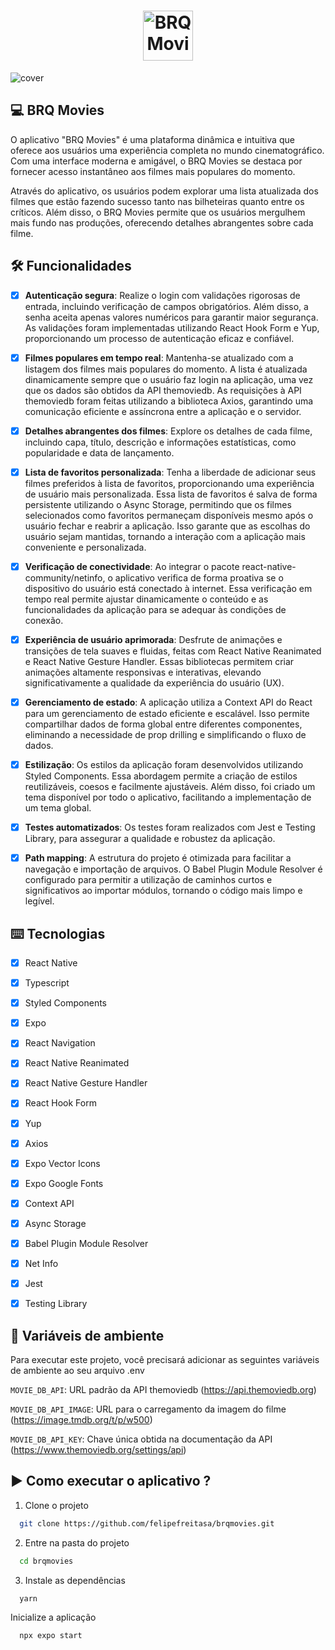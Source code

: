 <h1 align="center">
  <img alt="BRQ Movies" height="80" src="https://github.com/felipefreitasa/brqmovies/assets/77179768/f7901aa4-8843-4eac-bcad-d1637e44bfb5" />
</h1>


![cover](https://github.com/felipefreitasa/brqmovies/assets/77179768/1bfa684d-6840-48f3-9745-c98a70d78370)

## 💻 BRQ Movies

O aplicativo "BRQ Movies" é uma plataforma dinâmica e intuitiva que oferece aos usuários uma experiência completa no mundo cinematográfico. Com uma interface moderna e amigável, o BRQ Movies se destaca por fornecer acesso instantâneo aos filmes mais populares do momento.

Através do aplicativo, os usuários podem explorar uma lista atualizada dos filmes que estão fazendo sucesso tanto nas bilheteiras quanto entre os críticos. Além disso, o BRQ Movies permite que os usuários mergulhem mais fundo nas produções, oferecendo detalhes abrangentes sobre cada filme.


## :hammer_and_wrench: Funcionalidades 
- [x] **Autenticação segura**: Realize o login com validações rigorosas de entrada, incluindo verificação de campos obrigatórios. Além disso, a senha aceita apenas valores numéricos para garantir maior segurança. As validações foram implementadas utilizando React Hook Form e Yup, proporcionando um processo de autenticação eficaz e confiável.
- [x] **Filmes populares em tempo real**: Mantenha-se atualizado com a listagem dos filmes mais populares do momento. A lista é atualizada dinamicamente sempre que o usuário faz login na aplicação, uma vez que os dados são obtidos da API themoviedb. As requisições à API themoviedb foram feitas utilizando a biblioteca Axios, garantindo uma comunicação eficiente e assíncrona entre a aplicação e o servidor. 
- [x] **Detalhes abrangentes dos filmes**: Explore os detalhes de cada filme, incluindo capa, título, descrição e informações estatísticas, como popularidade e data de lançamento.
- [x] **Lista de favoritos personalizada**: Tenha a liberdade de adicionar seus filmes preferidos à lista de favoritos, proporcionando uma experiência de usuário mais personalizada. Essa lista de favoritos é salva de forma persistente utilizando o Async Storage, permitindo que os filmes selecionados como favoritos permaneçam disponíveis mesmo após o usuário fechar e reabrir a aplicação. Isso garante que as escolhas do usuário sejam mantidas, tornando a interação com a aplicação mais conveniente e personalizada.
- [x] **Verificação de conectividade**: Ao integrar o pacote react-native-community/netinfo, o aplicativo verifica de forma proativa se o dispositivo do usuário está conectado à internet. Essa verificação em tempo real permite ajustar dinamicamente o conteúdo e as funcionalidades da aplicação para se adequar às condições de conexão.
- [x] **Experiência de usuário aprimorada**:  Desfrute de animações e transições de tela suaves e fluidas, feitas com React Native Reanimated e React Native Gesture Handler. Essas bibliotecas permitem criar animações altamente responsivas e interativas, elevando significativamente a qualidade da experiência do usuário (UX).
- [x] **Gerenciamento de estado**: A aplicação utiliza a Context API do React para um gerenciamento de estado eficiente e escalável. Isso permite compartilhar dados de forma global entre diferentes componentes, eliminando a necessidade de prop drilling e simplificando o fluxo de dados.
- [x] **Estilização**: Os estilos da aplicação foram desenvolvidos utilizando Styled Components. Essa abordagem permite a criação de estilos reutilizáveis, coesos e facilmente ajustáveis. Além disso, foi criado um tema disponível por todo o aplicativo, facilitando a implementação de um tema global.
- [x] **Testes automatizados**: Os testes foram realizados com Jest e Testing Library, para assegurar a qualidade e robustez da aplicação.
- [x] **Path mapping**: A estrutura do projeto é otimizada para facilitar a navegação e importação de arquivos. O Babel Plugin Module Resolver é configurado para permitir a utilização de caminhos curtos e significativos ao importar módulos, tornando o código mais limpo e legível.


## ⌨️ Tecnologias 
- [x] React Native
- [x] Typescript
- [x] Styled Components
- [x] Expo
- [x] React Navigation
- [x] React Native Reanimated
- [x] React Native Gesture Handler
- [x] React Hook Form
- [x] Yup
- [x] Axios
- [x] Expo Vector Icons
- [x] Expo Google Fonts
- [x] Context API
- [x] Async Storage
- [x] Babel Plugin Module Resolver
- [x] Net Info
- [x] Jest
- [x] Testing Library
      

## 🔌 Variáveis de ambiente

Para executar este projeto, você precisará adicionar as seguintes variáveis ​​de ambiente ao seu arquivo .env

`MOVIE_DB_API`: URL padrão da API themoviedb (https://api.themoviedb.org)

`MOVIE_DB_API_IMAGE`: URL para o carregamento da imagem do filme (https://image.tmdb.org/t/p/w500)

`MOVIE_DB_API_KEY`: Chave única obtida na documentação da API (https://www.themoviedb.org/settings/api)


## ▶️ Como executar o aplicativo ?

1. Clone o projeto
```bash
  git clone https://github.com/felipefreitasa/brqmovies.git
```

2. Entre na pasta do projeto
```bash
  cd brqmovies
```

3. Instale as dependências
```bash
  yarn
```

Inicialize a aplicação
```bash
  npx expo start
```
